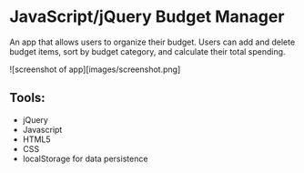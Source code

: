# JavaScript/jQuery Budget Manager

An app that allows users to organize their budget. Users can add and delete budget items, sort by budget category, and calculate their total spending.

![screenshot of app][images/screenshot.png]

## Tools:

- jQuery 
- Javascript
- HTML5
- CSS
- localStorage for data persistence

